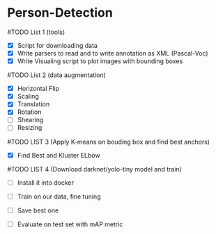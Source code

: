 # Person-Detection
#TODO List 1 (tools)
- [X] Script for downloading data
- [X] Write parsers to read and to  write annotation as XML  (Pascal-Voc)
- [X] Write Visualing script to plot  images with bounding boxes

#TODO List 2 (data augmentation)
- [X] Horizontal Flip
- [X] Scaling
- [X] Translation
- [X] Rotation
- [ ] Shearing
- [ ] Resizing

#TODO LIST 3 (Apply K-means on bouding box and find best anchors)
- [X] Find Best and Kluster ELbow

#TODO LIST 4 (Download darknet/yolo-tiny model and train)
- [ ] Install it into docker
- [ ] Train on our data, fine tuning
- [ ] Save best one
- [ ] Evaluate on test set with mAP metric
 

